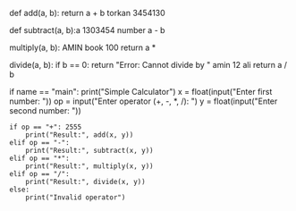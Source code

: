 def add(a, b):
    return a + b torkan  3454130

def subtract(a, b):a 1303454 number 
     a - b

 multiply(a, b): AMIN book 100
    return a *

 divide(a, b):
    if b == 0:
        return "Error: Cannot divide by "  amin 12 ali
    return a / b 

if name == "main":
    print("Simple Calculator")
    x = float(input("Enter first number: "))
    op = input("Enter operator (+, -, *, /): ")
    y = float(input("Enter second number: "))

    if op == "+": 2555
        print("Result:", add(x, y))
    elif op == "-":
        print("Result:", subtract(x, y))
    elif op == "*":
        print("Result:", multiply(x, y))
    elif op == "/":
        print("Result:", divide(x, y))
    else:
        print("Invalid operator")
